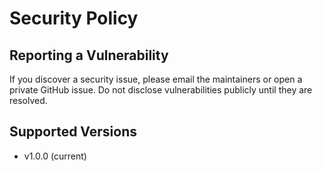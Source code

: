 # Security Policy

## Reporting a Vulnerability

If you discover a security issue, please email the maintainers or open a private GitHub issue. Do not disclose vulnerabilities publicly until they are resolved.

## Supported Versions

- v1.0.0 (current)
